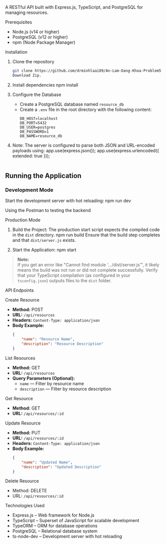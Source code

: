 
A RESTful API built with Express.js, TypeScript, and PostgreSQL for managing resources.

Prerequisites

- Node.js (v14 or higher)
- PostgreSQL (v12 or higher)
- npm (Node Package Manager)

Installation

1. Clone the repository
   ```bash
   git clone https://github.com/drminhlaai89/An-Lam-Dang-Khoa-Problem5.git
   Download Zip.
   ```

2. Install dependencies
   npm install

3. Configure the Database
   - Create a PostgreSQL database named `resource_db`
   - Create a `.env` file in the root directory with the following content:
     ```env
     DB_HOST=localhost
     DB_PORT=5432
     DB_USER=postgres
     DB_PASSWORD=1
     DB_NAME=resource_db
     ```

4. Note:
   The server is configured to parse both JSON and URL-encoded payloads using:
   app.use(express.json());
   app.use(express.urlencoded({ extended: true }));
   ```

## Running the Application

### Development Mode

Start the development server with hot reloading:
npm run dev

Using the Postman to testing the backend

Production Mode

1. Build the Project: 
   The production start script expects the compiled code in the `dist` directory.
   npm run build
   Ensure that the build step completes and that `dist/server.js` exists.

2. Start the Application: 
   npm start

> **Note:**  
> If you get an error like "Cannot find module '.../dist/server.js'", it likely means the build was not run or did not complete successfully. Verify that your TypeScript compilation (as configured in your `tsconfig.json`) outputs files to the `dist` folder.

API Endpoints

 Create Resource
- **Method:** POST  
- **URL:** `/api/resources`  
- **Headers:** `Content-Type: application/json`  
- **Body Example:**
  ```json
  {
      "name": "Resource Name",
      "description": "Resource Description"
  }
  ```

 List Resources
- **Method:** GET  
- **URL:** `/api/resources`  
- **Query Parameters (Optional):**
  - `name` — Filter by resource name
  - `description` — Filter by resource description

 Get Resource
- **Method:** GET  
- **URL:** `/api/resources/:id`

 Update Resource
- **Method:** PUT  
- **URL:** `/api/resources/:id`  
- **Headers:** `Content-Type: application/json`  
- **Body Example:**
  ```json
  {
      "name": "Updated Name",
      "description": "Updated Description"
  }
  ```

 Delete Resource
- Method: DELETE  
- URL: `/api/resources/:id`

Technologies Used

- Express.js – Web framework for Node.js
- TypeScript – Superset of JavaScript for scalable development
- TypeORM – ORM for database operations
- PostgreSQL – Relational database system
- ts-node-dev – Development server with hot reloading
